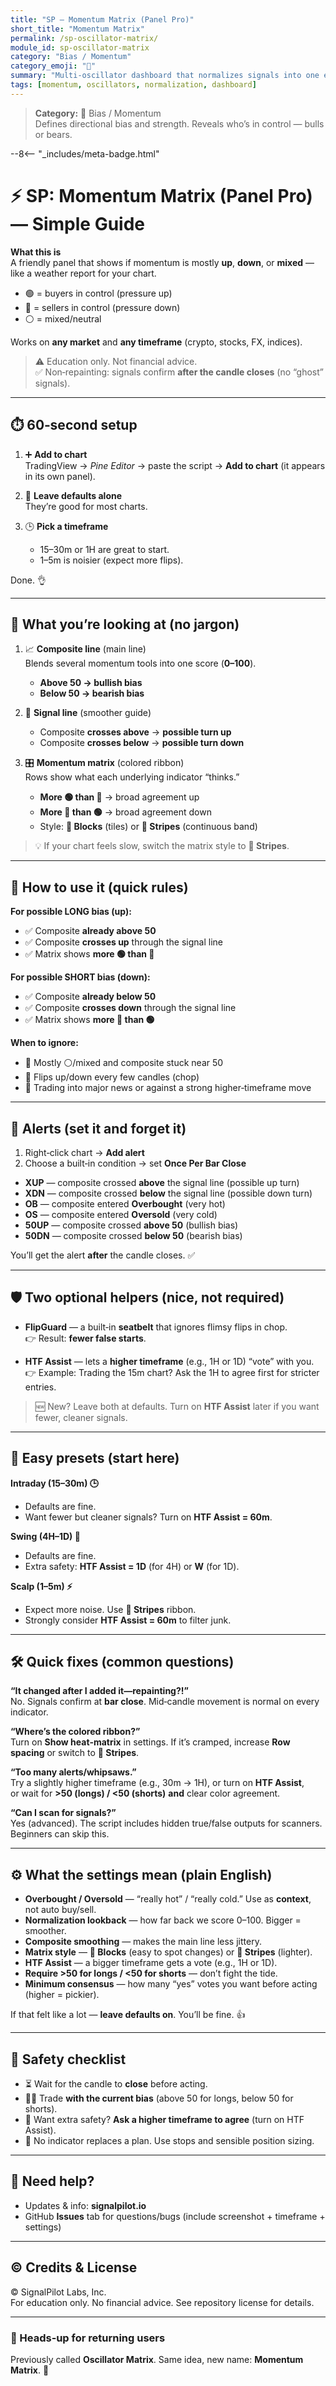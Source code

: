```yaml
---
title: "SP — Momentum Matrix (Panel Pro)"
short_title: "Momentum Matrix"
permalink: /sp-oscillator-matrix/
module_id: sp-oscillator-matrix
category: "Bias / Momentum"
category_emoji: "🧭"
summary: "Multi-oscillator dashboard that normalizes signals into one easy read."
tags: [momentum, oscillators, normalization, dashboard]
---
```



> **Category:** 🧭 Bias / Momentum  
> Defines directional bias and strength. Reveals who’s in control — bulls or bears.

--8<-- "_includes/meta-badge.html"

# ⚡️ SP: Momentum Matrix (Panel Pro) — Simple Guide

**What this is**  
A friendly panel that shows if momentum is mostly **up**, **down**, or **mixed** — like a weather report for your chart.  
- 🟢 = buyers in control (pressure up)  
- 🔴 = sellers in control (pressure down)  
- ⚪️ = mixed/neutral

Works on **any market** and **any timeframe** (crypto, stocks, FX, indices).

> ⚠️ Education only. Not financial advice.  
> ✅ Non‑repainting: signals confirm **after the candle closes** (no “ghost” signals).

---

## ⏱️ 60‑second setup

1) ➕ **Add to chart**  
   TradingView → *Pine Editor* → paste the script → **Add to chart** (it appears in its own panel).

2) 🧰 **Leave defaults alone**  
   They’re good for most charts.

3) 🕒 **Pick a timeframe**  
   - 15–30m or 1H are great to start.  
   - 1–5m is noisier (expect more flips).

Done. 👌

---

## 👀 What you’re looking at (no jargon)

1) 📈 **Composite line** (main line)  
   Blends several momentum tools into one score (**0–100**).  
   - **Above 50 → bullish bias**  
   - **Below 50 → bearish bias**

2) 🧭 **Signal line** (smoother guide)  
   - Composite **crosses above** → **possible turn up**  
   - Composite **crosses below** → **possible turn down**

3) 🎛️ **Momentum matrix** (colored ribbon)  
   Rows show what each underlying indicator “thinks.”  
   - **More 🟢 than 🔴** → broad agreement up  
   - **More 🔴 than 🟢** → broad agreement down  
   - Style: **🧱 Blocks** (tiles) or **🧵 Stripes** (continuous band)

> 💡 If your chart feels slow, switch the matrix style to **🧵 Stripes**.

---

## 🎯 How to use it (quick rules)

**For possible LONG bias (up):**  
- ✅ Composite **already above 50**  
- ✅ Composite **crosses up** through the signal line  
- ✅ Matrix shows **more 🟢 than 🔴**

**For possible SHORT bias (down):**  
- ✅ Composite **already below 50**  
- ✅ Composite **crosses down** through the signal line  
- ✅ Matrix shows **more 🔴 than 🟢**

**When to ignore:**  
- 🚫 Mostly ⚪️/mixed and composite stuck near 50  
- 🚫 Flips up/down every few candles (chop)  
- 🚫 Trading into major news or against a strong higher‑timeframe move

---

## 🔔 Alerts (set it and forget it)

1) Right‑click chart → **Add alert**  
2) Choose a built‑in condition → set **Once Per Bar Close**

- **XUP** — composite crossed **above** the signal line (possible up turn)  
- **XDN** — composite crossed **below** the signal line (possible down turn)  
- **OB** — composite entered **Overbought** (very hot)  
- **OS** — composite entered **Oversold** (very cold)  
- **50UP** — composite crossed **above 50** (bullish bias)  
- **50DN** — composite crossed **below 50** (bearish bias)

You’ll get the alert **after** the candle closes. ✅

---

## 🛡️ Two optional helpers (nice, not required)

- **FlipGuard** — a built‑in **seatbelt** that ignores flimsy flips in chop.  
  👉 Result: **fewer false starts**.

- **HTF Assist** — lets a **higher timeframe** (e.g., 1H or 1D) “vote” with you.  
  👉 Example: Trading the 15m chart? Ask the 1H to agree first for stricter entries.

> 🆕 New? Leave both at defaults. Turn on **HTF Assist** later if you want fewer, cleaner signals.

---

## 🧪 Easy presets (start here)

**Intraday (15–30m) 🕒**  
- Defaults are fine.  
- Want fewer but cleaner signals? Turn on **HTF Assist = 60m**.

**Swing (4H–1D) 📆**  
- Defaults are fine.  
- Extra safety: **HTF Assist = 1D** (for 4H) or **W** (for 1D).

**Scalp (1–5m) ⚡**  
- Expect more noise. Use **🧵 Stripes** ribbon.  
- Strongly consider **HTF Assist = 60m** to filter junk.

---

## 🛠️ Quick fixes (common questions)

**“It changed after I added it—repainting?!”**  
No. Signals confirm at **bar close**. Mid‑candle movement is normal on every indicator.

**“Where’s the colored ribbon?”**  
Turn on **Show heat‑matrix** in settings. If it’s cramped, increase **Row spacing** or switch to **🧵 Stripes**.

**“Too many alerts/whipsaws.”**  
Try a slightly higher timeframe (e.g., 30m → 1H), or turn on **HTF Assist**,  
or wait for **>50 (longs) / <50 (shorts)** **and** clear color agreement.

**“Can I scan for signals?”**  
Yes (advanced). The script includes hidden true/false outputs for scanners. Beginners can skip this.

---

## ⚙️ What the settings mean (plain English)

- **Overbought / Oversold** — “really hot” / “really cold.” Use as **context**, not auto buy/sell.  
- **Normalization lookback** — how far back we score 0–100. Bigger = smoother.  
- **Composite smoothing** — makes the main line less jittery.  
- **Matrix style** — **🧱 Blocks** (easy to spot changes) or **🧵 Stripes** (lighter).  
- **HTF Assist** — a bigger timeframe gets a vote (e.g., 1H or 1D).  
- **Require >50 for longs / <50 for shorts** — don’t fight the tide.  
- **Minimum consensus** — how many “yes” votes you want before acting (higher = pickier).

If that felt like a lot — **leave defaults on**. You’ll be fine. 👍

---

## 🧾 Safety checklist

- ⏳ Wait for the candle to **close** before acting.  
- 🏄‍♂️ Trade **with the current bias** (above 50 for longs, below 50 for shorts).  
- 🧭 Want extra safety? **Ask a higher timeframe to agree** (turn on HTF Assist).  
- 🧯 No indicator replaces a plan. Use stops and sensible position sizing.

---

## 💬 Need help?

- Updates & info: **signalpilot.io**  
- GitHub **Issues** tab for questions/bugs (include screenshot + timeframe + settings)

---

## © Credits & License

© SignalPilot Labs, Inc.  
For education only. No financial advice. See repository license for details.

---

### 🔁 Heads‑up for returning users
Previously called **Oscillator Matrix**. Same idea, new name: **Momentum Matrix**. 🚀
